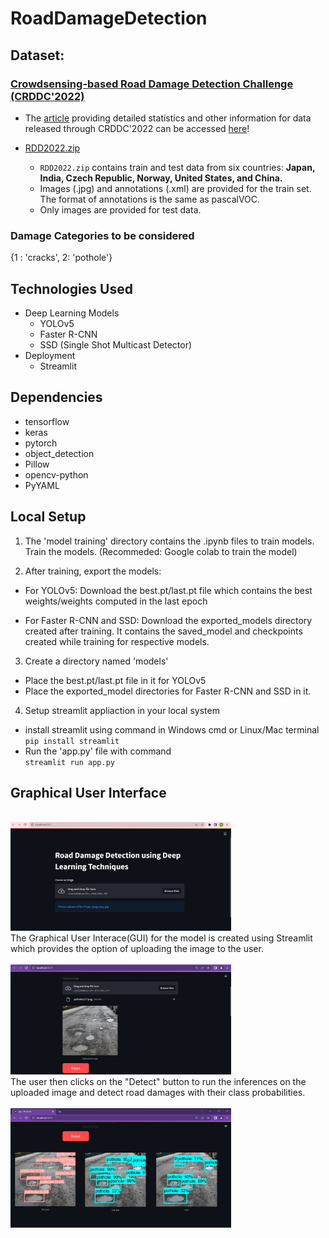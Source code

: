 # RoadDamageDetection

## Dataset:
### <a href="https://crddc2022.sekilab.global/"> Crowdsensing-based Road Damage Detection Challenge (CRDDC'2022)</a> 

- The [article](https://www.researchgate.net/publication/363668453_RDD2022_A_multi-national_image_dataset_for_automatic_Road_Damage_Detection) providing detailed statistics and other information for data released through CRDDC'2022 can be accessed [here](https://www.researchgate.net/publication/363668453_RDD2022_A_multi-national_image_dataset_for_automatic_Road_Damage_Detection)!

- [RDD2022.zip](https://bigdatacup.s3.ap-northeast-1.amazonaws.com/2022/CRDDC2022/RDD2022/RDD2022.zip)
  - `RDD2022.zip` contains train and test data from six countries: **Japan,  India, Czech Republic, Norway, United States, and China.** 
  - Images (.jpg) and annotations (.xml) are provided for the train set. The format of annotations is the same as pascalVOC.
  - Only images are provided for test data.  

### Damage Categories to be considered
{1 : 'cracks', 2: 'pothole'}

## Technologies Used

- Deep Learning Models
  - YOLOv5
  - Faster R-CNN
  - SSD (Single Shot Multicast Detector)
- Deployment 
  - Streamlit
  
## Dependencies

- tensorflow
- keras
- pytorch
- object_detection
- Pillow
- opencv-python
- PyYAML

## Local Setup

1. The 'model training' directory contains the .ipynb files to train models. Train the models.
(Recommeded: Google colab to train the model)

2. After training, export the models:

- For YOLOv5:
  Download the best.pt/last.pt file which contains the best weights/weights computed in the last epoch
  
- For Faster R-CNN and SSD:
  Download the exported_models directory created after training. It contains the saved_model and checkpoints created while training for respective models.

3. Create a directory named 'models'
- Place the best.pt/last.pt file in it for YOLOv5
- Place the exported_model directories for Faster R-CNN and SSD in it.

4. Setup streamlit appliaction in your local system
- install streamlit using command in Windows cmd or Linux/Mac terminal<br>
  `pip install streamlit` 
- Run the 'app.py' file with command <br>
  `streamlit run app.py`
  
## Graphical User Interface
<br>

<img src="results/op ui 1.png" width="70%"/>
<br>
The Graphical User Interace(GUI) for the model is created using Streamlit which provides the option of uploading the image to the user.
<br><br>

<img src="results/op ui 2.1.png" width="70%"/>
<br>
The user then clicks on the "Detect" button to run the inferences on the uploaded image and detect road damages with their class probabilities.
<br><br>

<img src="results/op ui final result.png" width="70%"/>
